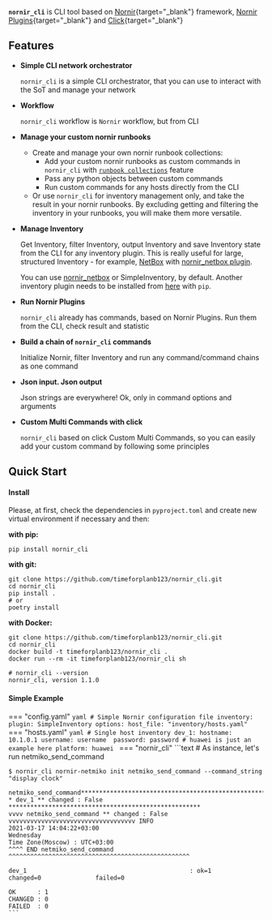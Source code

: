 **`nornir_cli`** is CLI tool based on [Nornir](https://github.com/nornir-automation/nornir){target="_blank"} framework, [Nornir Plugins](https://nornir.tech/nornir/plugins/){target="_blank"} and [Click](https://github.com/pallets/click){target="_blank"}

## Features 

* **Simple CLI network orchestrator**

    `nornir_cli` is a simple CLI orchestrator, that you can use to interact with the SoT and manage your network

* **Workflow**

    `nornir_cli` workflow is `Nornir` workflow, but from CLI

* **Manage your custom nornir runbooks**

    * Create and manage your own nornir runbook collections: 
        * Add your custom nornir runbooks as custom commands in `nornir_cli` with [`runbook collections`](https://timeforplanb123.github.io/nornir_cli/workflow/#runbook-collections) feature
        * Pass any python objects between custom commands 
        * Run custom commands for any hosts directly from the CLI
    * Or use `nornir_cli` for inventory management only, and take the result in your nornir runbooks. By excluding getting and filtering the inventory in your runbooks, you will make them more versatile.

* **Manage Inventory**

    Get Inventory, filter Inventory, output Inventory and save Inventory state from the CLI for any inventory plugin.
    This is really useful for large, structured Inventory - for example, <a href="https://github.com/netbox-community/netbox" target="_blank">NetBox</a> with <a href="https://github.com/wvandeun/nornir_netbox" target="_blank">nornir_netbox plugin</a>.

    You can use <a href="https://github.com/wvandeun/nornir_netbox" target="_blank">nornir_netbox</a> or SimpleInventory, by default. Another inventory plugin needs to be installed from <a href="https://nornir.tech/nornir/plugins/" target="_blank">here</a> with `pip`. 

* **Run Nornir Plugins**

    `nornir_cli` already has commands, based on Nornir Plugins. Run them from the CLI, check result and statistic

* **Build a chain of `nornir_cli` commands**

    Initialize Nornir, filter Inventory and run any command/command chains as one command

* **Json input. Json output**

    Json strings are everywhere! Ok, only in command options and arguments

* **Custom Multi Commands with click**

    `nornir_cli` based on click Custom Multi Commands, so you can easily add your custom command by following some principles


## Quick Start 

#### Install

Please, at first, check the dependencies in `pyproject.toml` and create new virtual environment if necessary and then:

**with pip:**

```text
pip install nornir_cli
```

**with git:**

```text
git clone https://github.com/timeforplanb123/nornir_cli.git
cd nornir_cli
pip install .
# or
poetry install
```

**with Docker:**

```text
git clone https://github.com/timeforplanb123/nornir_cli.git
cd nornir_cli
docker build -t timeforplanb123/nornir_cli .
docker run --rm -it timeforplanb123/nornir_cli sh

# nornir_cli --version
nornir_cli, version 1.1.0 
```

#### Simple Example

=== "config.yaml"
    ```yaml
    # Simple Nornir configuration file
    inventory:
        plugin: SimpleInventory
        options:
            host_file: "inventory/hosts.yaml"
    ```
=== "hosts.yaml"
    ```yaml
    # Single host inventory
    dev_1:
        hostname: 10.1.0.1
        username: username 
        password: password
		# huawei is just an example here
        platform: huawei
    ```
=== "nornir_cli"
    ```text
    # As instance, let's run netmiko_send_command

    $ nornir_cli nornir-netmiko init netmiko_send_command --command_string "display clock"

    netmiko_send_command************************************************************
    * dev_1 ** changed : False *****************************************************
    vvvv netmiko_send_command ** changed : False vvvvvvvvvvvvvvvvvvvvvvvvvvvvvvvvvvv INFO
    2021-03-17 14:04:22+03:00
    Wednesday
    Time Zone(Moscow) : UTC+03:00
    ^^^^ END netmiko_send_command ^^^^^^^^^^^^^^^^^^^^^^^^^^^^^^^^^^^^^^^^^^^^^^^^^^

    dev_1                                             : ok=1               changed=0               failed=0

    OK      : 1
    CHANGED : 0
    FAILED  : 0
    ```
